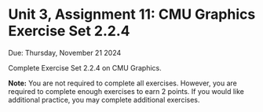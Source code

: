 # Unit 3, Assignment 11: CMU Graphics Exercise Set 2.2.4
Due: Thursday, November 21 2024

Complete Exercise Set 2.2.4 on CMU Graphics.

**Note:**  You are not required to complete all exercises.  However, you are required to complete enough exercises to earn 2 points.  If you would like additional practice, you may complete additional exercises.
